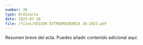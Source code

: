 ```yaml
---
number: 38
type: Ordinaria
date: 2023-07-18
file: /files/SESION EXTRAORDINARIA 38-2023.pdf
---
```


Resumen breve del acta. Puedes añadir contenido adicional aquí.
